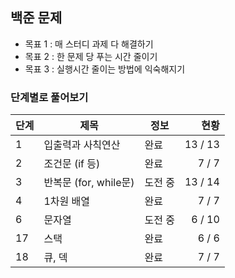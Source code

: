 ## 백준 문제

* 목표 1 : 매 스터디 과제 다 해결하기
* 목표 2 : 한 문제 당 푸는 시간 줄이기
* 목표 3 : 실행시간 줄이는 방법에 익숙해지기



### 단계별로 풀어보기

| 단계 | 제목                  | 정보    |    현황 |
| ---- | --------------------- | ------- | ------: |
| 1    | 입출력과 사칙연산     | 완료    | 13 / 13 |
| 2    | 조건문 (if 등)        | 완료    |   7 / 7 |
| 3    | 반복문 (for, while문) | 도전 중 | 13 / 14 |
| 4    | 1차원 배열            | 완료    |   7 / 7 |
| 6    | 문자열                | 도전 중 |  6 / 10 |
| 17   | 스택                  | 완료    |   6 / 6 |
| 18   | 큐, 덱                | 완료    |   7 / 7 |

